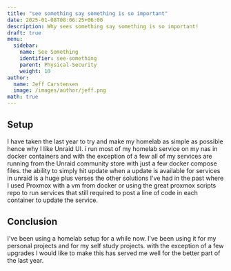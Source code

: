 ```yaml
---
title: "see something say something is so important"
date: 2025-01-08T08:06:25+06:00
description: Why sees something say something is so important!
draft: true
menu:
  sidebar:
    name: See Something
    identifier: see-something
    parent: Physical-Security
    weight: 10
author:
  name: Jeff Carstensen
  image: /images/author/jeff.png
math: true
---
```


## Setup

I have taken the last year to try and make my homelab as simple as possible hence why I like Unraid UI. i run most of my homelab service on my nas in docker containers and with the exception of a few all of my services are running from the Unraid community store with just a few docker compose files. the ability to simply hit update when a update is available for services in unraid is a huge plus verses the other solutions I've had in the past where I used Proxmox with a vm from docker or using the great proxmox scripts repo to run services that still required to post a line of code in each container to update the service.


## Conclusion

I've been using a homelab setup for a while now. I've been using it for my personal projects and for my self study projects. with the exception of a few upgrades I would like to make this has served me well for the better part of the last year.
